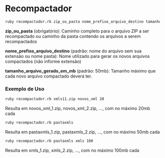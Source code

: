 # Recompactador


```bash
ruby recompactador.rb zip_ou_pasta nome_prefixo_arquivo_destino tamanho_arquivo_gerado_em_mb
```

**zip_ou_pasta**
(obrigatório):
Caminho completo para o arquivo ZIP a ser recompactado ou caminho da pasta
contendo os arquivos a serem recompactados

**nome_prefixo_arquivo_destino**
(padrão: nome do arquivo sem sua extensão ou nome pasta):
Nome utilizado para gerar os novos arquivos compactados (não informe extensão)

**tamanho_arquivo_gerado_em_mb**
(padrão: 50mb):
Tamanho máximo que cada novo arquivo compactado deverá ter.

### Exemplo de Uso
```bash
ruby recompactador.rb xmls11.zip novos_xml 20
```
Resulta em novos_xml_1.zip, novos_xml_2.zip, ..., com no máximo 20mb cada

```bash
ruby recompactador.rb pastaxmls
```
Resulta em pastaxmls_1.zip, pastaxmls_2.zip, ..., com no máximo 50mb cada

```bash
ruby recompactador.rb pastaxmls xmls 100
```
Resulta em xmls_1.zip, xmls_2.zip, ..., com no máximo 100mb cada
